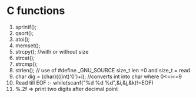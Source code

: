 # C functions
1. sprintf();
2. qsort();
3. atoi();
4. memset();
5. strcpy(); //with or without size
6. strcat();
7. strcmp();
8. strlen();  // use of #define _GNU_SOURCE size_t len =0 and size_t = read
8. char dig = (char)(((int)'0')+i); //converts int into char where 0<=i<=9
9. Read till EOF :- while(scanf("%d %d %d",&i,&j,&k)!=EOF)
10. %.2f => print two digits after decimal point

